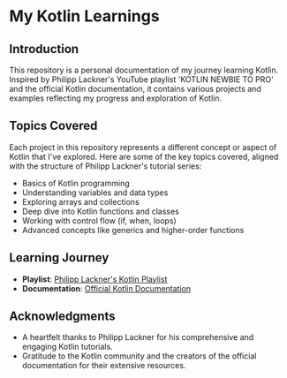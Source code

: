 # My Kotlin Learnings

## Introduction
This repository is a personal documentation of my journey learning Kotlin. Inspired by Philipp Lackner's YouTube playlist 'KOTLIN NEWBIE TO PRO' and the official Kotlin documentation, it contains various projects and examples reflecting my progress and exploration of Kotlin.

## Topics Covered
Each project in this repository represents a different concept or aspect of Kotlin that I've explored. Here are some of the key topics covered, aligned with the structure of Philipp Lackner's tutorial series:

- Basics of Kotlin programming
- Understanding variables and data types
- Exploring arrays and collections
- Deep dive into Kotlin functions and classes
- Working with control flow (if, when, loops)
- Advanced concepts like generics and higher-order functions

## Learning Journey
- **Playlist**: [Philipp Lackner's Kotlin Playlist](https://youtube.com/playlist?list=PLQkwcJG4YTCRSQikwhtoApYs9ij_Hc5Z9)
- **Documentation**: [Official Kotlin Documentation](https://kotlinlang.org/docs/home.html)

## Acknowledgments
- A heartfelt thanks to Philipp Lackner for his comprehensive and engaging Kotlin tutorials.
- Gratitude to the Kotlin community and the creators of the official documentation for their extensive resources.